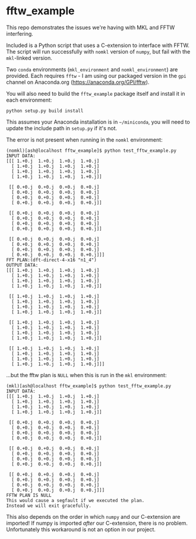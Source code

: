 # fftw_example
This repo demonstrates the issues we're having with MKL and FFTW interfering.

Included is a Python script that uses a C-extension to interface with FFTW.
The script will run successfully with `nomkl` version of `numpy`, but fail with the `mkl`-linked version.

Two `conda` environments (`mkl_environment` and `nomkl_environment`) are provided.
Each requires `fftw` - I am using our packaged version in the `gpi` channel on Anaconda.org (https://anaconda.org/GPI/fftw).

You will also need to build the `fftw_example` package itself and install it in each environment:

    python setup.py build install
    
This assumes your Anaconda installation is in `~/miniconda`, you will need to update the include path in `setup.py` if it's not.

The error is not present when running in the `nomkl` environment:
```
(nomkl)[ash@localhost fftw_example]$ python test_fftw_example.py 
INPUT DATA:
[[[ 1.+0.j  1.+0.j  1.+0.j  1.+0.j]
  [ 1.+0.j  1.+0.j  1.+0.j  1.+0.j]
  [ 1.+0.j  1.+0.j  1.+0.j  1.+0.j]
  [ 1.+0.j  1.+0.j  1.+0.j  1.+0.j]]

 [[ 0.+0.j  0.+0.j  0.+0.j  0.+0.j]
  [ 0.+0.j  0.+0.j  0.+0.j  0.+0.j]
  [ 0.+0.j  0.+0.j  0.+0.j  0.+0.j]
  [ 0.+0.j  0.+0.j  0.+0.j  0.+0.j]]

 [[ 0.+0.j  0.+0.j  0.+0.j  0.+0.j]
  [ 0.+0.j  0.+0.j  0.+0.j  0.+0.j]
  [ 0.+0.j  0.+0.j  0.+0.j  0.+0.j]
  [ 0.+0.j  0.+0.j  0.+0.j  0.+0.j]]

 [[ 0.+0.j  0.+0.j  0.+0.j  0.+0.j]
  [ 0.+0.j  0.+0.j  0.+0.j  0.+0.j]
  [ 0.+0.j  0.+0.j  0.+0.j  0.+0.j]
  [ 0.+0.j  0.+0.j  0.+0.j  0.+0.j]]]
FFT PLAN:(dft-direct-4-x16 "n1_4")
OUTPUT DATA:
[[[ 1.+0.j  1.+0.j  1.+0.j  1.+0.j]
  [ 1.+0.j  1.+0.j  1.+0.j  1.+0.j]
  [ 1.+0.j  1.+0.j  1.+0.j  1.+0.j]
  [ 1.+0.j  1.+0.j  1.+0.j  1.+0.j]]

 [[ 1.+0.j  1.+0.j  1.+0.j  1.+0.j]
  [ 1.+0.j  1.+0.j  1.+0.j  1.+0.j]
  [ 1.+0.j  1.+0.j  1.+0.j  1.+0.j]
  [ 1.+0.j  1.+0.j  1.+0.j  1.+0.j]]

 [[ 1.+0.j  1.+0.j  1.+0.j  1.+0.j]
  [ 1.+0.j  1.+0.j  1.+0.j  1.+0.j]
  [ 1.+0.j  1.+0.j  1.+0.j  1.+0.j]
  [ 1.+0.j  1.+0.j  1.+0.j  1.+0.j]]

 [[ 1.+0.j  1.+0.j  1.+0.j  1.+0.j]
  [ 1.+0.j  1.+0.j  1.+0.j  1.+0.j]
  [ 1.+0.j  1.+0.j  1.+0.j  1.+0.j]
  [ 1.+0.j  1.+0.j  1.+0.j  1.+0.j]]]
```
...but the fftw plan is `NULL` when this is run in the `mkl` environment:
```
(mkl)[ash@localhost fftw_example]$ python test_fftw_example.py 
INPUT DATA:
[[[ 1.+0.j  1.+0.j  1.+0.j  1.+0.j]
  [ 1.+0.j  1.+0.j  1.+0.j  1.+0.j]
  [ 1.+0.j  1.+0.j  1.+0.j  1.+0.j]
  [ 1.+0.j  1.+0.j  1.+0.j  1.+0.j]]

 [[ 0.+0.j  0.+0.j  0.+0.j  0.+0.j]
  [ 0.+0.j  0.+0.j  0.+0.j  0.+0.j]
  [ 0.+0.j  0.+0.j  0.+0.j  0.+0.j]
  [ 0.+0.j  0.+0.j  0.+0.j  0.+0.j]]

 [[ 0.+0.j  0.+0.j  0.+0.j  0.+0.j]
  [ 0.+0.j  0.+0.j  0.+0.j  0.+0.j]
  [ 0.+0.j  0.+0.j  0.+0.j  0.+0.j]
  [ 0.+0.j  0.+0.j  0.+0.j  0.+0.j]]

 [[ 0.+0.j  0.+0.j  0.+0.j  0.+0.j]
  [ 0.+0.j  0.+0.j  0.+0.j  0.+0.j]
  [ 0.+0.j  0.+0.j  0.+0.j  0.+0.j]
  [ 0.+0.j  0.+0.j  0.+0.j  0.+0.j]]]
FFTW PLAN IS NULL
This would cause a segfault if we executed the plan.
Instead we will exit gracefully.
```

This also depends on the order in which `numpy` and our C-extension are imported!
If numpy is imported *after* our C-extension, there is no problem.
Unfortunately this workaround is not an option in our project.
